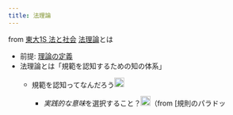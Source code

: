 ```yaml
---
title: 法理論
---
```


from [東大1S 法と社会](%E6%9D%B1%E5%A4%A71S%20%E6%B3%95%E3%81%A8%E7%A4%BE%E4%BC%9A.md)
[法理論](%E6%B3%95%E7%90%86%E8%AB%96.md)とは

* 前提: [理論の定義](%E7%90%86%E8%AB%96%E3%81%AE%E5%AE%9A%E7%BE%A9.md)
* 法理論とは「規範を認知するための知の体系」
  * 規範を認知ってなんだろう<img src='https://scrapbox.io/api/pages/blu3mo-public/blu3mo/icon' alt='blu3mo.icon' height="19.5"/>

    * *実践的な意味*を選択すること？<img src='https://scrapbox.io/api/pages/blu3mo-public/blu3mo/icon' alt='blu3mo.icon' height="19.5"/>（from \[規則のパラドッ
